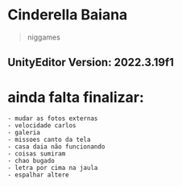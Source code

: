 # Cinderella Baiana
> niggames
## UnityEditor Version: 2022.3.19f1


<h1> ainda falta finalizar: </h1>

    - mudar as fotos externas
    - velocidade carlos
    - galeria
    - missoes canto da tela
    - casa daia não funcionando
    - coisas sumiram
    - chao bugado
    - letra por cima na jaula
    - espalhar altere
